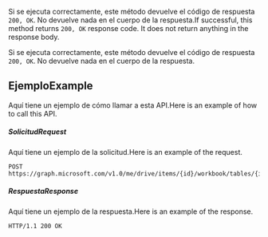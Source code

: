 <span data-ttu-id="ec694-p103">Si se ejecuta correctamente, este método devuelve el código de respuesta `200, OK`. No devuelve nada en el cuerpo de la respuesta.</span><span class="sxs-lookup"><span data-stu-id="ec694-p103">If successful, this method returns `200, OK` response code. It does not return anything in the response body.</span></span>

Si se ejecuta correctamente, este método devuelve el código de respuesta `200, OK`. No devuelve nada en el cuerpo de la respuesta.

## <a name="example"></a><span data-ttu-id="ec694-118">Ejemplo</span><span class="sxs-lookup"><span data-stu-id="ec694-118">Example</span></span>
<span data-ttu-id="ec694-119">Aquí tiene un ejemplo de cómo llamar a esta API.</span><span class="sxs-lookup"><span data-stu-id="ec694-119">Here is an example of how to call this API.</span></span>
##### <a name="request"></a><span data-ttu-id="ec694-120">Solicitud</span><span class="sxs-lookup"><span data-stu-id="ec694-120">Request</span></span>
<span data-ttu-id="ec694-121">Aquí tiene un ejemplo de la solicitud.</span><span class="sxs-lookup"><span data-stu-id="ec694-121">Here is an example of the request.</span></span>
<!-- {
  "blockType": "request",
  "name": "tablesort_clear"
}-->
```http
POST https://graph.microsoft.com/v1.0/me/drive/items/{id}/workbook/tables/{id|name}/sort/clear
```

##### <a name="response"></a><span data-ttu-id="ec694-122">Respuesta</span><span class="sxs-lookup"><span data-stu-id="ec694-122">Response</span></span>
<span data-ttu-id="ec694-123">Aquí tiene un ejemplo de la respuesta.</span><span class="sxs-lookup"><span data-stu-id="ec694-123">Here is an example of the response.</span></span> 
<!-- {
  "blockType": "response",
  "truncated": true,
  "@odata.type": "microsoft.graph.none"
} -->
```http
HTTP/1.1 200 OK
```

<!-- uuid: 8fcb5dbc-d5aa-4681-8e31-b001d5168d79
2015-10-25 14:57:30 UTC -->
<!-- {
  "type": "#page.annotation",
  "description": "TableSort: clear",
  "keywords": "",
  "section": "documentation",
  "tocPath": ""
}-->